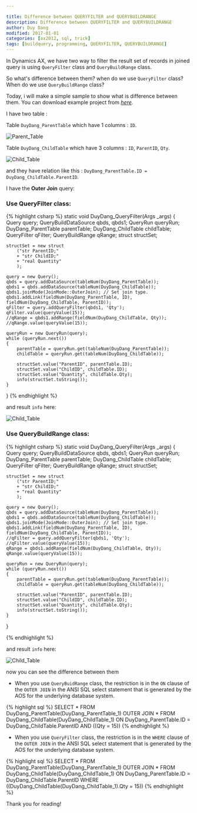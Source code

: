 ```yaml
---

title: Difference between QUERYFILTER and QUERYBUILDRANGE
description: Difference between QUERYFILTER and QUERYBUILDRANGE
author: Duy Dang
modified: 2017-01-01
categories: [ax2012, sql, trick]
tags: [buildquery, programming, QUERYFILTER, QUERYBUILDRANGE]
---
```


In Dynamics AX, we have two way to filter the result set of records in joined query is using `QueryFilter` class and `QueryBuildRange` class.

So what's difference between them? when do we use `QueryFilter` class? When do we use `QueryBuildRange` class?

Today, i will make a simple sample to show what is difference between them. You can download example project from _[here](https://1drv.ms/u/s!AuMuU-6qq5hxiYQLElp6RoLgmB_uIA)_.

I have two table :

Table `DuyDang_ParentTable` which have 1 columns : `ID`.

![Parent_Table](https://dynamics365.github.io/assets/Parent_Table.jpg)

Table `DuyDang_ChildTable` which have 3 columns : `ID`, `ParentID`, `Qty`.

![Child_Table](https://dynamics365.github.io/assets/Child_Table.jpg)

and they have relation like this : `DuyDang_ParentTable.ID = DuyDang_ChildTable.ParentID`.

I have the **Outer Join** query:

### Use QueryFilter class:

{% highlight csharp %}
static void DuyDang_QueryFilter(Args _args)
{
    Query query;
    QueryBuildDataSource qbds, qbds1;
    QueryRun queryRun;    
    DuyDang_ParentTable parentTable;
    DuyDang_ChildTable childTable;
    QueryFilter qFilter;
    QueryBuildRange qRange;
    struct structSet;

    structSet = new struct
        ("str ParentID;"
        + "str ChildID;"
        + "real Quantity"
        );

    query = new Query();
    qbds = query.addDataSource(tableNum(DuyDang_ParentTable));  
    qbds1 = qbds.addDataSource(tableNum(DuyDang_ChildTable));    
    qbds1.joinMode(JoinMode::OuterJoin); // Set join type.   
    qbds1.addLink(fieldNum(DuyDang_ParentTable, ID), fieldNum(DuyDang_ChildTable, ParentID));
    qFilter = query.addQueryFilter(qbds1, 'Qty');
    qFilter.value(queryValue(15));
    //qRange = qbds1.addRange(fieldNum(DuyDang_ChildTable, Qty));
    //qRange.value(queryValue(15));
    
    queryRun = new QueryRun(query);    
    while (queryRun.next())
    {
        parentTable = queryRun.get(tableNum(DuyDang_ParentTable));
        childTable = queryRun.get(tableNum(DuyDang_ChildTable));

        structSet.value("ParentID", parentTable.ID);
        structSet.value("ChildID", childTable.ID);
        structSet.value("Quantity", childTable.Qty);
        info(structSet.toString());
    }
}
{% endhighlight %}

and result `info` here:

![Child_Table](https://dynamics365.github.io/assets/Result_Filter.jpg)

### Use QueryBuildRange class:

{% highlight csharp %}
static void DuyDang_QueryFilter(Args _args)
{
    Query query;
    QueryBuildDataSource qbds, qbds1;
    QueryRun queryRun;    
    DuyDang_ParentTable parentTable;
    DuyDang_ChildTable childTable;
    QueryFilter qFilter;
    QueryBuildRange qRange;
    struct structSet;

    structSet = new struct
        ("str ParentID;"
        + "str ChildID;"
        + "real Quantity"
        );

    query = new Query();
    qbds = query.addDataSource(tableNum(DuyDang_ParentTable));  
    qbds1 = qbds.addDataSource(tableNum(DuyDang_ChildTable));    
    qbds1.joinMode(JoinMode::OuterJoin); // Set join type.   
    qbds1.addLink(fieldNum(DuyDang_ParentTable, ID), fieldNum(DuyDang_ChildTable, ParentID));
    //qFilter = query.addQueryFilter(qbds1, 'Qty');
    //qFilter.value(queryValue(15));
    qRange = qbds1.addRange(fieldNum(DuyDang_ChildTable, Qty));
    qRange.value(queryValue(15));
    
    queryRun = new QueryRun(query);    
    while (queryRun.next())
    {
        parentTable = queryRun.get(tableNum(DuyDang_ParentTable));
        childTable = queryRun.get(tableNum(DuyDang_ChildTable));

        structSet.value("ParentID", parentTable.ID);
        structSet.value("ChildID", childTable.ID);
        structSet.value("Quantity", childTable.Qty);
        info(structSet.toString());
    }
}

{% endhighlight %}

and result `info` here:

![Child_Table](https://dynamics365.github.io/assets/Result_Range.jpg)


now you can see the difference between them

- When you use `QueryBuidRange` class, the restriction is in the `ON` clause of the `OUTER JOIN` in the ANSI SQL select statement that is generated by the AOS for the underlying database system.

{% highlight sql %}
SELECT * FROM DuyDang_ParentTable(DuyDang_ParentTable_1)
	OUTER JOIN * FROM DuyDang_ChildTable(DuyDang_ChildTable_1) 
	ON DuyDang_ParentTable.ID = DuyDang_ChildTable.ParentID 
		AND ((Qty = 15))
{% endhighlight %}

- When you use `QueryFilter` class, the restriction is in the `WHERE` clause of the `OUTER JOIN` in the ANSI SQL select statement that is generated by the AOS for the underlying database system.

{% highlight sql %}
SELECT * FROM DuyDang_ParentTable(DuyDang_ParentTable_1) 
	OUTER JOIN * FROM DuyDang_ChildTable(DuyDang_ChildTable_1) 
	ON DuyDang_ParentTable.ID = DuyDang_ChildTable.ParentID 
	WHERE ((DuyDang_ChildTable(DuyDang_ChildTable_1).Qty = 15))
{% endhighlight %}

Thank you for reading!
